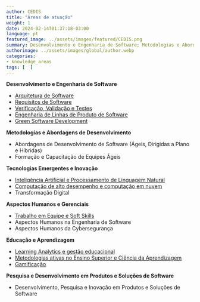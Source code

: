 ```yaml
---
author: CEDIS
title: "Áreas de atuação"
weight: 1
date: 2024-02-14T01:37:18-03:00
language: pt
featured_image: ../assets/images/featured/CEDIS.png
summary: Desenvolvimento e Engenharia de Software; Metodologias e Abordagens de Desenvolvimento; Tecnologias Emergentes e Inovação; Aspectos Humanos e Gerenciais; Educação e Aprendizagem; Pesquisa e Desenvolvimento em Produtos e Soluções de Software. Conheça mais.
authorimage: ../assets/images/global/author.webp
categories:
- knowledge_areas
tags: [  ]
---
```

**Desenvolvimento e Engenharia de Software**
- [Arquitetura de Software](https://www.cedis.unb.br/o-cedis/%C3%A1reas-de-pesquisa/arquitetura-de-sofware)
- [Requisitos de Software](https://www.cedis.unb.br/o-cedis/%C3%A1reas-de-pesquisa/requisitos-de-software)
- [Verificação, Validação e Testes](https://www.cedis.unb.br/o-cedis/%C3%A1reas-de-pesquisa/verifica%C3%A7%C3%A3o-valida%C3%A7%C3%A3o-e-testes)
- [Engenharia de Linhas de Produto de Software](https://www.cedis.unb.br/o-cedis/%C3%A1reas-de-pesquisa/engenharia-de-linhas-de-produto-de-software)
- [Green Software Development](https://www.cedis.unb.br/o-cedis/%C3%A1reas-de-pesquisa/green-software-development)

**Metodologias e Abordagens de Desenvolvimento**
- Abordagens de Desenvolvimento de Software (Ágeis, Dirigidas a Plano e Híbridas)
- Formação e Capacitação de Equipes Ágeis

**Tecnologias Emergentes e Inovação**
- [Inteligência Artificial e Processamento de Linguagem Natural](https://www.cedis.unb.br/o-cedis/%C3%A1reas-de-pesquisa/intelig%C3%AAncia-artificial-e-ci%C3%AAncia-da-aprendizagem)
- [Computação de alto desempenho e computação em nuvem](https://www.cedis.unb.br/o-cedis/%C3%A1reas-de-pesquisa/computa%C3%A7%C3%A3o-de-alto-desempenho-e-computa%C3%A7%C3%A3o-em-nuvem)
- Transformação Digital

**Aspectos Humanos e Gerenciais**
- [Trabalho em Equipe e Soft Skills](https://www.cedis.unb.br/o-cedis/%C3%A1reas-de-pesquisa/trabalho-em-equipe-e-soft-skills)
- Aspectos Humanos na Engenharia de Software
- Aspectos Humanos da Cybersegurança

**Educação e Aprendizagem**
- [Learning Analytics e gestão educacional](/areas/learning_analytics/)
- [Metodologias ativas no Ensino Superior e Ciência da Aprendizagem](https://www.cedis.unb.br/o-cedis/%C3%A1reas-de-pesquisa/metodologias-ativas-no-ensino-superior)
- [Gamificação](/areas/gamificação/)

**Pesquisa e Desenvolvimento em Produtos e Soluções de Software**
- Desenvolvimento, Pesquisa e Inovação em Produtos e Soluções de Software